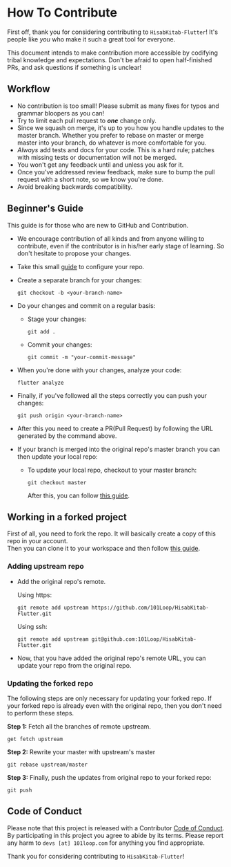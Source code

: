 # How To Contribute

First off, thank you for considering contributing to `HisabKitab-Flutter`! It's
people like _you_ who make it such a great tool for everyone.

This document intends to make contribution more accessible by codifying tribal
knowledge and expectations. Don't be afraid to open half-finished PRs, and ask
questions if something is unclear!

## Workflow

- No contribution is too small! Please submit as many fixes for typos and
  grammar bloopers as you can!
- Try to limit each pull request to **_one_** change only.
- Since we squash on merge, it's up to you how you handle updates to the master
  branch. Whether you prefer to rebase on master or merge master into your
  branch, do whatever is more comfortable for you.
- _Always_ add tests and docs for your code. This is a hard rule; patches with
  missing tests or documentation will not be merged.
- You won't get any feedback until and unless you ask for it.
- Once you've addressed review feedback, make sure to bump the pull request with
  a short note, so we know you're done.
- Avoid breaking backwards compatibility.


## Beginner's Guide

This guide is for those who are new to GitHub and Contribution.

- We encourage contribution of all kinds and from anyone willing to contribute, even if the contributor is in his/her early stage
  of learning. So don't hesitate to propose your changes.
- Take this small [guide](#working-in-a-forked-project) to configure your repo.
- Create a separate branch for your changes:
  ```
  git checkout -b <your-branch-name>
  ```
- Do your changes and commit on a regular basis:

  - Stage your changes:

    ```
    git add .
    ```

  - Commit your changes:
    ```
    git commit -m "your-commit-message"
    ```

- When you're done with your changes, analyze your code:
  ```
  flutter analyze
  ```
- Finally, if you've followed all the steps correctly you can push your changes:
  ```
  git push origin <your-branch-name>
  ```
- After this you need to create a PR(Pull Request) by following the URL
  generated by the command above.
- If your branch is merged into the original repo's master branch you can then
  update your local repo:
  
  - To update your local repo, checkout to your master branch:
    ```
    git checkout master
    ```
    After this, you can follow [this guide](#updating-the-forked-repo).



## Working in a forked project

First of all, you need to fork the repo. It will basically create a copy of this repo in your account.<br>
Then you can clone it to your workspace and then follow [this guide](#adding-upstream-repo).

### Adding upstream repo

- Add the original repo's remote. <br>

  Using https:

  ```
  git remote add upstream https://github.com/101Loop/HisabKitab-Flutter.git
  ```

  Using ssh:

  ```
  git remote add upstream git@github.com:101Loop/HisabKitab-Flutter.git
  ```
- Now, that you have added the original repo's remote URL, you can update your repo from the original repo.


### Updating the forked repo

The following steps are only necessary for updating your forked repo. If your forked repo is already even with the original repo, then you don't need to perform these steps.

**Step 1:** Fetch all the branches of remote upstream.

```
get fetch upstream
```

**Step 2:** Rewrite your master with upstream's master

```
git rebase upstream/master
```

**Step 3:** Finally, push the updates from original repo to your forked repo:

```
git push
```

## Code of Conduct

Please note that this project is released with a Contributor
[Code of Conduct](https://github.com/101loop/HisabKitab-Flutter/blob/master/CODE_OF_CONDUCT.md).
By participating in this project you agree to abide by its terms. Please report
any harm to `devs [at] 101loop.com` for anything you find appropriate.

Thank you for considering contributing to `HisabKitab-Flutter`!
